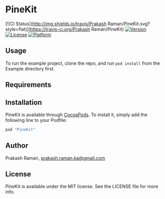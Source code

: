 # PineKit

[![CI Status](http://img.shields.io/travis/Prakash Raman/PineKit.svg?style=flat)](https://travis-ci.org/Prakash Raman/PineKit)
[![Version](https://img.shields.io/cocoapods/v/PineKit.svg?style=flat)](http://cocoapods.org/pods/PineKit)
[![License](https://img.shields.io/cocoapods/l/PineKit.svg?style=flat)](http://cocoapods.org/pods/PineKit)
[![Platform](https://img.shields.io/cocoapods/p/PineKit.svg?style=flat)](http://cocoapods.org/pods/PineKit)

## Usage

To run the example project, clone the repo, and run `pod install` from the Example directory first.

## Requirements

## Installation

PineKit is available through [CocoaPods](http://cocoapods.org). To install
it, simply add the following line to your Podfile:

```ruby
pod "PineKit"
```

## Author

Prakash Raman, prakash.raman.ka@gmail.com

## License

PineKit is available under the MIT license. See the LICENSE file for more info.
